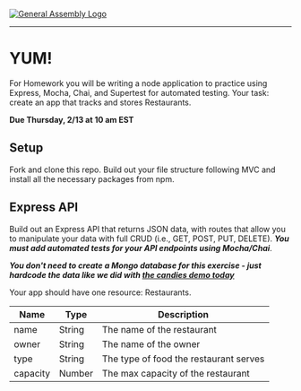 [![General Assembly Logo](https://camo.githubusercontent.com/1a91b05b8f4d44b5bbfb83abac2b0996d8e26c92/687474703a2f2f692e696d6775722e636f6d2f6b6538555354712e706e67)](https://generalassemb.ly)

---
# YUM!

For Homework you will be writing a node application to practice using Express, Mocha, Chai, and Supertest for automated testing. Your task: create an app that tracks and stores Restaurants.

**Due Thursday, 2/13 at 10 am EST**

## Setup

Fork and clone this repo. Build out your file structure following MVC and install all the necessary packages from npm.

## Express API

Build out an Express API that returns JSON data, with routes that allow you to manipulate your data with full CRUD (i.e., GET, POST, PUT, DELETE). ***You must add automated tests for your API endpoints using Mocha/Chai***.

***You don't need to create a Mongo database for this exercise - just hardcode the data like we did with [the candies demo today](https://git.generalassemb.ly/seir-129/express-tdd-exercise/blob/master/controllers/candies.js#L5-L10)***

Your app should have one resource: Restaurants.

| Name | Type | Description |
| --- | --- | --- |
| name | String | The name of the restaurant |
| owner | String | The name of the owner |
| type | String | The type of food the restaurant serves |
| capacity | Number | The max capacity of the restaurant |
